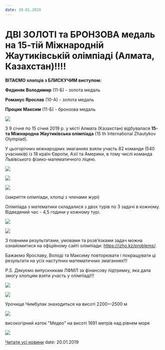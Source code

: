 ```yaml
---
date: 20.01.2019
---
```

# ДВІ ЗОЛОТІ та БРОНЗОВА медаль на 15-тій Міжнародній Жаутиківській олімпіаді  (Алмата, Казахстан)!!!!

**ВІТАЄМО хлопців з БЛИСКУЧИМ виступом:**

**Фединяк Володимир** (11-Б) - золота медаль

**Романус Ярослав** (10-А) - золота медаль

**Процик Максим** (11-Б) - бронзова медаль

![](/images/blog/дві-золоті-та-бронзова-медаль-на-15-тій-міжнародній/img_20190114_181611.jpg)

З 9 січня по 15 січня 2019 р. у місті Алмата (Казахстан) відбувалася **15-та Міжнародна Жаутиківська олімпіада** (15 th International Zhautykov Olympiad).

У цьогорічних міжнародних змаганнях взяли участь 82 команди (540 учасників) із 18 країн Європи, Азії та Америки, в тому числі команда Львівського фізико-математичного ліцею.

![](/images/blog/дві-золоті-та-бронзова-медаль-на-15-тій-міжнародній/img_20190111_150227.jpg)

![](/images/blog/дві-золоті-та-бронзова-медаль-на-15-тій-міжнародній/img_20190114_163957.jpg)

![](/images/blog/дві-золоті-та-бронзова-медаль-на-15-тій-міжнародній/img_20190114_181224.jpg)

(закриття олімпіади, хлопці з членами журі)

Олімпіада з математики складалися з двох турів по 3 задачі в кожному. Відведений час - 4,5 години у кожному турі.

![](/images/blog/дві-золоті-та-бронзова-медаль-на-15-тій-міжнародній/img_20190114_181623.jpg)

![](/images/blog/дві-золоті-та-бронзова-медаль-на-15-тій-міжнародній/img_20190114_181949.jpg)

З повними результатами, умовами та розв’язками задач можна ознайомитися на офіційному сайті олімпіади: https://izho.kz/problems/.

Бажаємо Ярославу, Володі та Максиму повторювати і покращувати ці результати на усіх наступних математичних змаганнях!!!

P.S. Дякуємо випускникам ЛФМЛ за фінансову підтримку, яка дала змогу хлопцям взяти участь у олімпіаді!!!

![](/images/blog/дві-золоті-та-бронзова-медаль-на-15-тій-міжнародній/img_20190110_154813.jpg)

![](/images/blog/дві-золоті-та-бронзова-медаль-на-15-тій-міжнародній/img_20190114_110212.jpg)

Урочище Чимбулак знаходиться на висоті 2200—2500 м

![](/images/blog/дві-золоті-та-бронзова-медаль-на-15-тій-міжнародній/img_20190114_115012.jpg)

високогірний каток "Медео" на висоті 1691 метрів над рівнем моря

![](/images/blog/дві-золоті-та-бронзова-медаль-на-15-тій-міжнародній/pano_20190114_113012.jpg)

[Читати усі новини](/news)
date: 20.01.2019

